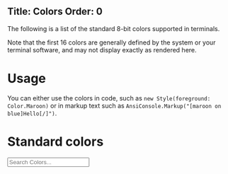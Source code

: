 Title: Colors
Order: 0
---

The following is a list of the standard 8-bit colors supported in terminals.

Note that the first 16 colors are generally defined by the system or your terminal software, and may not display exactly as rendered here.

# Usage

You can either use the colors in code, such as `new Style(foreground: Color.Maroon)` or
in markup text such as `AnsiConsole.Markup("[maroon on blue]Hello[/]")`.

# Standard colors

<div class="input-group mb-3">
  <div class="input-group-prepend">
    <span class="input-group-text" id="basic-addon1">
        <i class="fas fa-search" aria-hidden="true"></i>
    </span>
  </div>
  <input
    class="form-control w-100 filter"
    data-table="color-results"
    type="text" placeholder="Search Colors..." autocomplete="off" 
    aria-label="Search Colors">
</div>

<?# ColorTable /?>

<script type="text/javascript" src="../assets/js/table-search.js"></script>